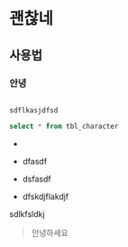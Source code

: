 # 괜찮네

## 사용법

### 안녕

```

sdflkasjdfsd

```





```sql
select * from tbl_character 
```



- 

  - dfasdf
  - dsfasdf

- dfskdjflakdjf

  
sdlkfsldkj



> 안녕하세요 
>
> 

